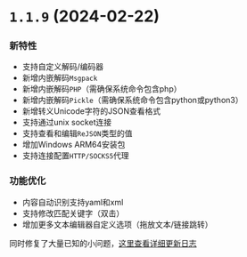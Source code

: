# `1.1.9` (2024-02-22)

### 新特性

- 支持自定义解码/编码器
- 新增内嵌解码`Msgpack`
- 新增内嵌解码`PHP`（需确保系统命令包含php）
- 新增内嵌解码`Pickle`（需确保系统命令包含python或python3）
- 新增转义Unicode字符的JSON查看格式
- 支持通过unix socket连接
- 支持查看和编辑`ReJSON`类型的值
- 增加Windows ARM64安装包
- 支持连接配置`HTTP/SOCKS5`代理

### 功能优化

- 内容自动识别支持yaml和xml
- 支持修改匹配关键字（双击）
- 增加更多文本编辑器自定义选项（拖放文本/链接跳转）

同时修复了大量已知的小问题，[这里查看详细更新日志](https://github.com/tiny-craft/tiny-rdm/compare/v1.1.8...v1.1.9)
